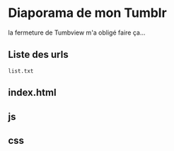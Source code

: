 # Diaporama de mon Tumblr

la fermeture de Tumbview m'a obligé faire ça...

## Liste des urls
`list.txt`

## index.html

## js

## css
